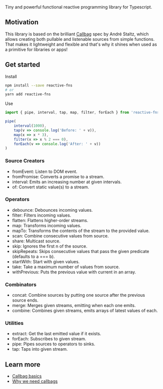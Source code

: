 Tiny and powerful functional reactive programming library for Typescript.

## Motivation

This library is based on the brilliant [Callbag](https://github.com/callbag/callbag) spec by André Staltz, which allows creating both pullable and listenable sources from simple functions. That makes it lightweight and flexible and that's why it shines when used as a primitive for libraries or apps!


## Get started

Install

```bash
npm install --save reactive-fns
# or
yarn add reactive-fns
```

Use

```typescript
import { pipe, interval, tap, map, filter, forEach } from 'reactive-fns'

pipe(
    interval(1000),
    tap(v => console.log('Before: ' + v)),
    map(x => x * 3),
    filter(x => x % 2 === 0),
    forEach(v => console.log('After: ' + v))
)
```


### Source Creators

- fromEvent: Listen to DOM event.
- fromPromise: Converts a promise to a stream.
- interval: Emits an increasing number at given intervals.
- of: Convert static value(s) to a stream.

### Operators

- debounce: Debounces incoming values.
- filter: Filters incoming values.
- flatten: Flattens higher-order streams.
- map: Transforms incoming values.
- mapTo: Transforms the contents of the stream to the provided value.
- scan: Combine consecutive values from source.
- share: Multicast source.
- skip: Ignores the first n of the source.
- skipRepeats: Skips consecutive values that pass the given predicate (defaults to a === b).
- startWith: Start with given values.
- take: Take a maximum number of values from source.
- withPrevious: Puts the previous value with current in an array.

### Combinators

- concat: Combine sources by putting one source after the previous source ends.
- merge: Merges given streams, emitting when each one emits.
- combine: Combines given streams, emits arrays of latest values of each.

### Utilities

- extract: Get the last emitted value if it exists.
- forEach: Subscribes to given stream.
- pipe: Pipes sources to operators to sinks.
- tap: Taps into given stream.


## Learn more

* [Callbag basics](https://github.com/staltz/callbag-basics)
* [Why we need callbags](https://staltz.com/why-we-need-callbags.html)
